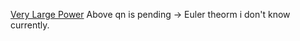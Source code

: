 [Very Large Power](https://www.scaler.com/academy/mentee-dashboard/class/34490/homework/problems/1072?navref=cl_tt_lst_nm)
Above qn is pending -> Euler theorm i don't know currently.
